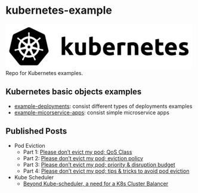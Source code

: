 # kubernetes-example
[<img src="https://github.com/cncf/artwork/blob/master/projects/kubernetes/horizontal/black/kubernetes-horizontal-black.png" alt="Kubernetes" width="500"/>](https://kubernetes.io/)
Repo for Kubernetes examples.

## Kubernetes basic objects examples
- [example-deployments](k8s-objects-examples/example-deployments/README.md): consist different types of deployments examples
- [example-micorservice-apps](k8s-objects-examples/example-microservice-apps/README.md): consist simple microservice apps

## Published Posts
- Pod Eviction
  - Part 1: [Please don’t evict my pod; QoS Class](https://itnext.io/please-dont-evict-my-pod-part-1-399640df3ddb?source=friends_link&sk=7fbe0c04353c59e17ba40a0bd63341c0)
  - Part 2: [Please don’t evict my pod; eviction policy](https://itnext.io/please-dont-evict-my-pod-eviction-policy-ef4c5380f5fd?source=friends_link&sk=0b60541f93cbf36c45a7e5921e852174)
  - Part 3: [Please don’t evict my pod; priority & disruption budget](https://itnext.io/please-dont-evict-my-pod-priority-disruption-budget-e099da7b93d2?source=friends_link&sk=54e8636b7c321f726c1cc04b85a7128f)
  - Part 4: [Please don’t evict my pod; tips & tricks to avoid pod eviction](https://itnext.io/please-dont-evict-my-pod-tips-tricks-to-avoid-pod-eviction-e9ed466ffda6?source=friends_link&sk=3478093e28d68de42c1ebf72fa915dbc)
- Kube Scheduler
  - [Beyond Kube-scheduler, a need for a K8s Cluster Balancer](https://itnext.io/beyond-kube-scheduler-a-need-for-a-k8s-cluster-balancer-89cdfb242e09?source=friends_link&sk=288a4f53a087fc039cff9b40dded0d79)